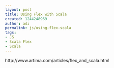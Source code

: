 ```yaml
---
layout: post
title: Using Flex with Scala
created: 1244248969
author: adi
permalink: js/using-flex-scala
tags:
- JS
- Scala Flex
- Scala
---
```

<p>http://www.artima.com/articles/flex_and_scala.html&nbsp;</p>
